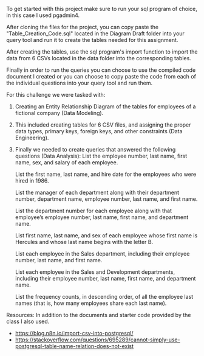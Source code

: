 To get started with this project make sure to run your sql program of choice, in this case I used pgadmin4.

After cloning the files for the project, you can copy paste the "Table_Creation_Code.sql" located in the Diagram Draft folder into your query tool and run it to create the tables needed for this assignment.

After creating the tables, use the sql program's import function to import the data from 6 CSVs located in the data folder into the corresponding tables.

Finally in order to run the queries you can choose to use the compiled code document I created or you can choose to copy paste the code from each of the individual questions into your query tool and run them.

For this challenge we were tasked with:

1. Creating an Entity Relationship Diagram of the tables for employees of a fictional company (Data Modeling).
2. This included creating tables for 6 CSV files, and assigning the proper data types, primary keys, foreign keys, and other constraints (Data Engineering).
3. Finally we needed to create queries that answered the following questions (Data Analysis):
    List the employee number, last name, first name, sex, and salary of each employee.

    List the first name, last name, and hire date for the employees who were hired in 1986.

    List the manager of each department along with their department number, department name, employee number, last name, and first name.

    List the department number for each employee along with that employee’s employee number, last name, first name, and department name.

    List first name, last name, and sex of each employee whose first name is Hercules and whose last name begins with the letter B.

    List each employee in the Sales department, including their employee number, last name, and first name.

    List each employee in the Sales and Development departments, including their employee number, last name, first name, and department name.

    List the frequency counts, in descending order, of all the employee last names (that is, how many employees share each last name).

Resources:
In addition to the documents and starter code provided by the class I also used.
- https://blog.n8n.io/import-csv-into-postgresql/
- https://stackoverflow.com/questions/695289/cannot-simply-use-postgresql-table-name-relation-does-not-exist
    

